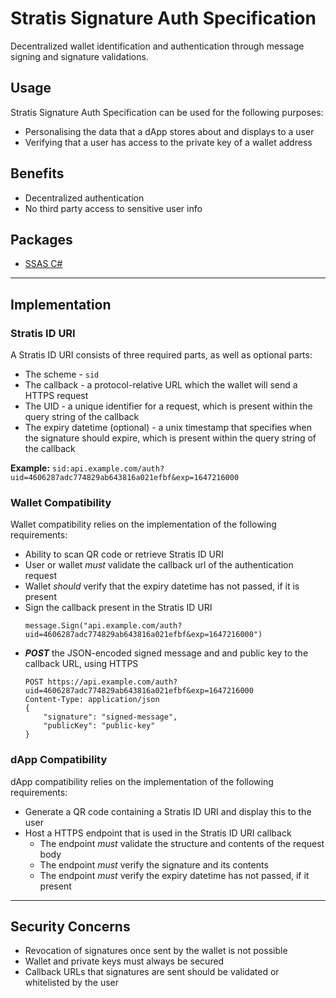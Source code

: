 # Stratis Signature Auth Specification

Decentralized wallet identification and authentication through message signing and signature validations.

## Usage

Stratis Signature Auth Specification can be used for the following purposes:

* Personalising the data that a dApp stores about and displays to a user
* Verifying that a user has access to the private key of a wallet address

## Benefits

- Decentralized authentication
- No third party access to sensitive user info

## Packages

- [SSAS C#](https://github.com/Opdex/SSAS.NET)

___

## Implementation

### Stratis ID URI

A Stratis ID URI consists of three required parts, as well as optional parts:

- The scheme - `sid`
- The callback - a protocol-relative URL which the wallet will send a HTTPS request
- The UID - a unique identifier for a request, which is present within the query string of the callback
- The expiry datetime (optional) - a unix timestamp that specifies when the signature should expire, which is present within the query string of the callback

**Example:** `sid:api.example.com/auth?uid=4606287adc774829ab643816a021efbf&exp=1647216000`

### Wallet Compatibility

Wallet compatibility relies on the implementation of the following requirements:

- Ability to scan QR code or retrieve Stratis ID URI
- User or wallet _must_ validate the callback url of the authentication request
- Wallet _should_ verify that the expiry datetime has not passed, if it is present
- Sign the callback present in the Stratis ID URI
    ```
    message.Sign("api.example.com/auth?uid=4606287adc774829ab643816a021efbf&exp=1647216000")
    ```
- _**POST**_ the JSON-encoded signed message and and public key to the callback URL, using HTTPS
    ```
    POST https://api.example.com/auth?uid=4606287adc774829ab643816a021efbf&exp=1647216000
    Content-Type: application/json
    {
        "signature": "signed-message",
        "publicKey": "public-key"
    }
    ```
    
### dApp Compatibility

dApp compatibility relies on the implementation of the following requirements:

- Generate a QR code containing a Stratis ID URI and display this to the user
- Host a HTTPS endpoint that is used in the Stratis ID URI callback
  - The endpoint _must_ validate the structure and contents of the request body
  - The endpoint _must_ verify the signature and its contents
  - The endpoint _must_ verify the expiry datetime has not passed, if it present

___

## Security Concerns

- Revocation of signatures once sent by the wallet is not possible
- Wallet and private keys must always be secured
- Callback URLs that signatures are sent should be validated or whitelisted by the user

